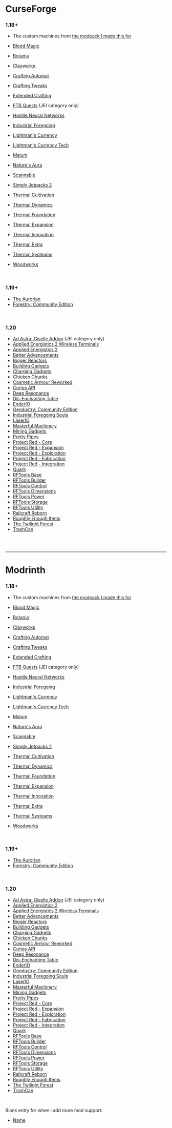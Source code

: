 # CurseForge

### 1.18+

* The custom machines from [the modpack I made this for](https://www.curseforge.com/minecraft/modpacks/teoe-2)

* [Blood Magic](https://www.curseforge.com/minecraft/mc-mods/blood-magic)
* [Botania](https://www.curseforge.com/minecraft/mc-mods/botania)
* [Clayworks](https://www.curseforge.com/minecraft/mc-mods/clayworks)
* [Crafting Automat](https://www.curseforge.com/minecraft/mc-mods/crafting-automat)
* [Crafting Tweaks](https://www.curseforge.com/minecraft/mc-mods/crafting-tweaks)
* [Extended Crafting](https://www.curseforge.com/minecraft/mc-mods/extended-crafting)
* [FTB Quests](https://www.curseforge.com/minecraft/mc-mods/ftb-quests-forge) (JEI category only)
* [Hostile Neural Networks](https://www.curseforge.com/minecraft/mc-mods/hostile-neural-networks)
* [Industrial Foregoing](https://www.curseforge.com/minecraft/mc-mods/industrial-foregoing)
* [Lightman's Currency](https://www.curseforge.com/minecraft/mc-mods/lightmans-currency)
* [Lightman's Currency Tech](https://www.curseforge.com/minecraft/mc-mods/lc-tech)
* [Malum](https://www.curseforge.com/minecraft/mc-mods/malum)
* [Nature's Aura](https://www.curseforge.com/minecraft/mc-mods/natures-aura)
* [Scannable](https://www.curseforge.com/minecraft/mc-mods/scannable)
* [Simply Jetpacks 2](https://www.curseforge.com/minecraft/mc-mods/simply-jetpacks-2)
* [Thermal Cultivation](https://www.curseforge.com/minecraft/mc-mods/thermal-cultivation)
* [Thermal Dynamics](https://www.curseforge.com/minecraft/mc-mods/thermal-dynamics)
* [Thermal Foundation](https://www.curseforge.com/minecraft/mc-mods/thermal-foundation)
* [Thermal Expansion](https://www.curseforge.com/minecraft/mc-mods/thermal-expansion)
* [Thermal Innovation](https://www.curseforge.com/minecraft/mc-mods/thermal-innovation)
* [Thermal Extra](https://www.curseforge.com/minecraft/mc-mods/thermal_extra)
* [Thermal Systeams](https://www.curseforge.com/minecraft/mc-mods/thermal-systeams)
* [Woodworks](https://www.curseforge.com/minecraft/mc-mods/woodworks)

<br />

### 1.19+

* [The Aurorian](https://www.curseforge.com/minecraft/mc-mods/the-aurorian)
* [Forestry: Community Edition](https://www.curseforge.com/minecraft/mc-mods/forestry-community-edition)

<br />

### 1.20

* [Ad Astra: Giselle Addon](https://www.curseforge.com/minecraft/mc-mods/ad-astra-giselle-addon) (JEI category only)
* [Applied Energistics 2 Wireless Terminals](https://www.curseforge.com/minecraft/mc-mods/applied-energistics-2-wireless-terminals)
* [Applied Energistics 2](https://www.curseforge.com/minecraft/mc-mods/applied-energistics-2)
* [Better Advancements](https://www.curseforge.com/minecraft/mc-mods/better-advancements)
* [Bigger Reactors](https://www.curseforge.com/minecraft/mc-mods/biggerreactors)
* [Building Gadgets](https://www.curseforge.com/minecraft/mc-mods/building-gadgets)
* [Charging Gadgets](https://www.curseforge.com/minecraft/mc-mods/charging-gadgets)
* [Chicken Chunks](https://www.curseforge.com/minecraft/mc-mods/chicken-chunks-1-8)
* [Cosmetic Armour Reworked](https://www.curseforge.com/minecraft/mc-mods/cosmetic-armor-reworked)
* [Curios API](https://www.curseforge.com/minecraft/mc-mods/curios)
* [Deep Resonance](https://www.curseforge.com/minecraft/mc-mods/deep-resonance)
* [Dis-Enchanting Table](https://www.curseforge.com/minecraft/mc-mods/dis-enchanting-table)
* [EnderIO](https://www.curseforge.com/minecraft/mc-mods/enderio)
* [Gendustry: Community Edition](https://www.curseforge.com/minecraft/mc-mods/gendustry-community-edition)
* [Industrial Foregoing Souls](https://www.curseforge.com/minecraft/mc-mods/industrial-foregoing-souls)
* [LaserIO](https://www.curseforge.com/minecraft/mc-mods/laserio)
* [Masterful Machinery](https://www.curseforge.com/minecraft/mc-mods/masterful-machinery)
* [Mining Gadgets](https://www.curseforge.com/minecraft/mc-mods/mining-gadgets)
* [Pretty Pipes](https://www.curseforge.com/minecraft/mc-mods/pretty-pipes)
* [Project Red - Core](https://www.curseforge.com/minecraft/mc-mods/project-red-core)
* [Project Red - Expansion](https://www.curseforge.com/minecraft/mc-mods/project-red-expansion)
* [Project Red - Exploration](https://www.curseforge.com/minecraft/mc-mods/project-red-exploration)
* [Project Red - Fabrication](https://www.curseforge.com/minecraft/mc-mods/project-red-fabrication)
* [Project Red - Integration](https://www.curseforge.com/minecraft/mc-mods/project-red-integration)
* [Quark](https://www.curseforge.com/minecraft/mc-mods/quark)
* [RFTools Base](https://www.curseforge.com/minecraft/mc-mods/rftools-base)
* [RFTools Builder](https://www.curseforge.com/minecraft/mc-mods/rftools-builder)
* [RFTools Control](https://www.curseforge.com/minecraft/mc-mods/rftools-control)
* [RFTools Dimensions](https://www.curseforge.com/minecraft/mc-mods/rftools-dimensions)
* [RFTools Power](https://www.curseforge.com/minecraft/mc-mods/rftools-power)
* [RFTools Storage](https://www.curseforge.com/minecraft/mc-mods/rftools-storage)
* [RFTools Utility](https://www.curseforge.com/minecraft/mc-mods/rftools-utility)
* [Railcraft Reborn](https://www.curseforge.com/minecraft/mc-mods/railcraft-reborn)
* [Roughly Enough Items](https://www.curseforge.com/minecraft/mc-mods/roughly-enough-items)
* [The Twilight Forest](https://www.curseforge.com/minecraft/mc-mods/the-twilight-forest)
* [TrashCan](https://www.curseforge.com/minecraft/mc-mods/trashcan)


<br /> <br />

--------------------------------------------------
# Modrinth

### 1.18+

* The custom machines from [the modpack I made this for](https://www.curseforge.com/minecraft/modpacks/teoe-2)

* [Blood Magic](https://modrinth.com/mod/blood-magic)
* [Botania](https://modrinth.com/mod/botania)
* [Clayworks](https://modrinth.com/mod/clayworks)
* [Crafting Automat](https://www.curseforge.com/minecraft/mc-mods/crafting-automat)
* [Crafting Tweaks](https://modrinth.com/mod/crafting-tweaks)
* [Extended Crafting](https://modrinth.com/mod/extended-crafting)
* [FTB Quests](https://www.curseforge.com/minecraft/mc-mods/ftb-quests-forge) (JEI category only)
* [Hostile Neural Networks](https://www.curseforge.com/minecraft/mc-mods/hostile-neural-networks)
* [Industrial Foregoing](https://modrinth.com/mod/industrial-foregoing)
* [Lightman's Currency](https://modrinth.com/mod/lightmans-currency)
* [Lightman's Currency Tech](https://modrinth.com/mod/lc-tech)
* [Malum](https://modrinth.com/mod/malum)
* [Nature's Aura](https://modrinth.com/mod/natures-aura)
* [Scannable](https://modrinth.com/mod/scannable)
* [Simply Jetpacks 2](https://www.curseforge.com/minecraft/mc-mods/simply-jetpacks-2)
* [Thermal Cultivation](https://modrinth.com/mod/thermal-cultivation)
* [Thermal Dynamics](https://modrinth.com/mod/thermal-dynamics)
* [Thermal Foundation](https://modrinth.com/mod/thermal-foundation)
* [Thermal Expansion](https://modrinth.com/mod/thermal-expansion)
* [Thermal Innovation](https://modrinth.com/mod/thermal-innovation)
* [Thermal Extra](https://modrinth.com/mod/thermal-extra)
* [Thermal Systeams](https://www.curseforge.com/minecraft/mc-mods/thermal-systeams)
* [Woodworks](https://modrinth.com/mod/woodworks)

<br />

### 1.19+

* [The Aurorian](https://modrinth.com/mod/the-aurorian)
* [Forestry: Community Edition](https://modrinth.com/mod/forestry-community-edition)

<br />

### 1.20

* [Ad Astra: Giselle Addon](https://modrinth.com/mod/ad-astra-giselle-addon) (JEI category only)
* [Applied Energistics 2](https://modrinth.com/mod/ae2)
* [Applied Energistics 2 Wireless Terminals](https://modrinth.com/mod/applied-energistics-2-wireless-terminals)
* [Better Advancements](https://modrinth.com/mod/better-advancements)
* [Bigger Reactors](https://www.curseforge.com/minecraft/mc-mods/biggerreactors)
* [Building Gadgets](https://www.curseforge.com/minecraft/mc-mods/building-gadgets)
* [Charging Gadgets](https://www.curseforge.com/minecraft/mc-mods/charging-gadgets)
* [Chicken Chunks](https://modrinth.com/mod/chicken-chunks)
* [Cosmetic Armour Reworked](https://www.curseforge.com/minecraft/mc-mods/cosmetic-armor-reworked)
* [Curios API](https://modrinth.com/mod/curios)
* [Deep Resonance](https://modrinth.com/mod/deep-resonance)
* [Dis-Enchanting Table](https://modrinth.com/mod/dis-enchanting-table)
* [EnderIO](https://modrinth.com/mod/enderio)
* [Gendustry: Community Edition](https://modrinth.com/mod/gendustry-community-edition)
* [Industrial Foregoing Souls](https://modrinth.com/mod/industrial-foregoing-souls)
* [LaserIO](https://www.curseforge.com/minecraft/mc-mods/laserio)
* [Masterful Machinery](https://modrinth.com/mod/masterful-machinery)
* [Mining Gadgets](https://www.curseforge.com/minecraft/mc-mods/mining-gadgets)
* [Pretty Pipes](https://modrinth.com/mod/pretty-pipes)
* [Project Red - Core](https://modrinth.com/mod/project-red-core)
* [Project Red - Expansion](https://modrinth.com/mod/project-red-expansion)
* [Project Red - Exploration](https://modrinth.com/mod/project-red-exploration)
* [Project Red - Fabrication](https://modrinth.com/mod/project-red-fabrication)
* [Project Red - Integration](https://modrinth.com/mod/project-red-integration)
* [Quark](https://modrinth.com/mod/quark)
* [RFTools Base](https://www.curseforge.com/minecraft/mc-mods/rftools-base)
* [RFTools Builder](https://www.curseforge.com/minecraft/mc-mods/rftools-builder)
* [RFTools Control](https://www.curseforge.com/minecraft/mc-mods/rftools-control)
* [RFTools Dimensions](https://www.curseforge.com/minecraft/mc-mods/rftools-dimensions)
* [RFTools Power](https://www.curseforge.com/minecraft/mc-mods/rftools-power)
* [RFTools Storage](https://www.curseforge.com/minecraft/mc-mods/rftools-storage)
* [RFTools Utility](https://www.curseforge.com/minecraft/mc-mods/rftools-utility)
* [Railcraft Reborn](https://modrinth.com/mod/railcraft-reborn)
* [Roughly Enough Items](https://modrinth.com/mod/rei)
* [The Twilight Forest](https://www.curseforge.com/minecraft/mc-mods/the-twilight-forest)
* [TrashCan](https://www.curseforge.com/minecraft/mc-mods/trashcan)

<br />

Blank entry for when i add more mod support:

* [Name](Link)